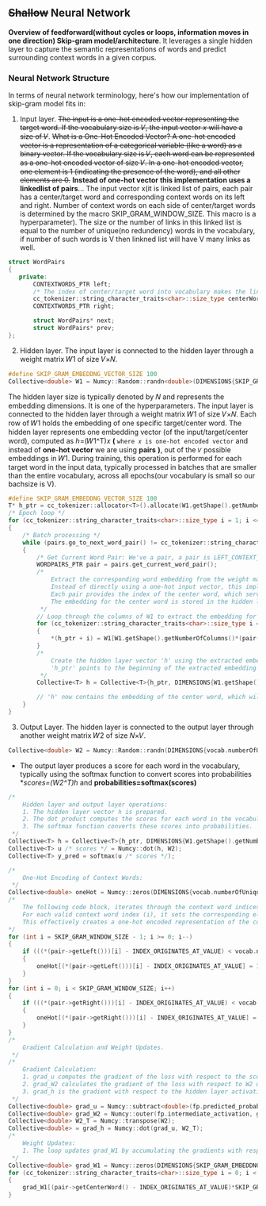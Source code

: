 ## ~~Shallow~~ Neural Network
**Overview of feedforward(without cycles or loops, information moves in one direction) Skip-gram model/architecture**. 
It leverages a single hidden layer to capture the semantic representations of words and predict surrounding context words in a given corpus.
### Neural Network Structure
In terms of neural network terminology, here's how our implementation of skip-gram model fits in:
1. Input layer.
~~The input is a one-hot encoded vector representing the target word. If the vocabulary size is 𝑉, the input vector 𝑥 will have a size of 𝑉~~. 
~~What is a One-Hot Encoded Vector?
A one-hot encoded vector is a representation of a categorical variable (like a word) as a binary vector. If the vocabulary size is 
𝑉, each word can be represented as a one-hot encoded vector of size 𝑉. In a one-hot encoded vector, one element is 1 (indicating the presence of the word), and all other elements are 0.~~
**Instead of one-hot vector this implementation uses a linkedlist of pairs**... 
The input vector x(it is linked list of pairs, each pair has a center/target word and corresponding context words on its left and right. Number of context words on each side of center/target words is determined by the macro SKIP_GRAM_WINDOW_SIZE. This macro is a hyperparameter). The size or the number of links in this linked list is equal to the number of unique(no redundency) words in the vocabulary, if number of such words is V then linkned list will have V many links as well. 
 ```C++
struct WordPairs 
{
    private:
        CONTEXTWORDS_PTR left;
        /* The index of center/target word into vocabulary makes the linked list of pairs(or vecto x) as one-hot encoded vector */
        cc_tokenizer::string_character_traits<char>::size_type centerWord;
        CONTEXTWORDS_PTR right;

        struct WordPairs* next;
        struct WordPairs* prev;
};
```
2. Hidden layer.
 The input layer is connected to the hidden layer through a weight matrix 𝑊1 of size 𝑉×𝑁.
 ```C++
#define SKIP_GRAM_EMBEDDNG_VECTOR_SIZE 100
Collective<double> W1 = Numcy::Random::randn<double>(DIMENSIONS{SKIP_GRAM_EMBEDDNG_VECTOR_SIZE, vocab.numberOfUniqueTokens(), NULL, NULL});
```
The hidden layer size is typically denoted by 𝑁 and represents the embedding dimensions. It is one of the hyperparameters. The input layer is connected to the hidden layer through a weight matrix 𝑊1 of size 𝑉×𝑁. Each row of 𝑊1 holds the embedding of one specific target/center word. The hidden layer represents one embedding vector (of the input/target/center word), computed as ℎ=(𝑊1^T)𝑥 **(** `where 𝑥 is one-hot encoded vector` and instead of **one-hot vector** we are using **pairs** **)**, out of the `𝑉` possible embeddings in 𝑊1. During training, this operation is performed for each target word in the input data, typically processed in batches that are smaller than the entire vocabulary, across all epochs(our vocabulary is small so our bachsize is V).
```C++
#define SKIP_GRAM_EMBEDDNG_VECTOR_SIZE 100
T* h_ptr = cc_tokenizer::allocator<T>().allocate(W1.getShape().getNumberOfColumns());
/* Epoch loop */
for (cc_tokenizer::string_character_traits<char>::size_type i = 1; i <= epoch; i++)
{
    /* Batch processing */
    while (pairs.go_to_next_word_pair() != cc_tokenizer::string_character_traits<char>::eof())
    {
        /* Get Current Word Pair: We've a pair, a pair is LEFT_CONTEXT_WORD/S CENTER_WORD and RIGHT_CONTEXT_WORD/S */
        WORDPAIRS_PTR pair = pairs.get_current_word_pair();        
        /*
            Extract the corresponding word embedding from the weight matrix 𝑊1.
            Instead of directly using a one-hot input vector, this implementation uses a linked list of word pairs.
            Each pair provides the index of the center word, which serves to extract the relevant embedding from 𝑊1.
            The embedding for the center word is stored in the hidden layer vector h.
         */
        // Loop through the columns of W1 to extract the embedding for the center word.
        for (cc_tokenizer::string_character_traits<char>::size_type i = 0; i < W1.getShape().getNumberOfColumns(); i++)
        {
            *(h_ptr + i) = W1[W1.getShape().getNumberOfColumns()*(pair->getCenterWord() - INDEX_ORIGINATES_AT_VALUE) + i];
        }
        /*
            Create the hidden layer vector 'h' using the extracted embedding values. 
            'h_ptr' points to the beginning of the extracted embedding and DIMENSIONS specifies the size of the hidden layer vector.
         */
        Collective<T> h = Collective<T>{h_ptr, DIMENSIONS{W1.getShape().getNumberOfColumns(), 1, NULL, NULL}};

        // 'h' now contains the embedding of the center word, which will be used for further computations
    }
}
```
3. Output Layer.
The hidden layer is connected to the output layer through another weight matrix 𝑊2 of size 𝑁×𝑉.
```C++
Collective<double> W2 = Numcy::Random::randn(DIMENSIONS{vocab.numberOfUniqueTokens(), SKIP_GRAM_EMBEDDNG_VECTOR_SIZE, NULL, NULL});
```
+ The output layer produces a score for each word in the vocabulary, typically using the softmax function to convert scores into probabilities **scores=(W2^T)*h** and **probabilities=softmax(scores)**
```C++
/*
    Hidden layer and output layer operations:
    1. The hidden layer vector ℎ is prepared.
    2. The dot product computes the scores for each word in the vocabulary.
    3. The softmax function converts these scores into probabilities. 
 */
Collective<T> h = Collective<T>{h_ptr, DIMENSIONS{W1.getShape().getNumberOfColumns(), 1, NULL, NULL}};
Collective<T> u /* scores */ = Numcy::dot(h, W2);
Collective<T> y_pred = softmax(u /* scores */);

/*
    One-Hot Encoding of Context Words:
 */
Collective<double> oneHot = Numcy::zeros(DIMENSIONS{vocab.numberOfUniqueTokens(), 1, NULL, NULL});
/*
    The following code block, iterates through the context word indices (left and right) from the pair object.
    For each valid context word index (i), it sets the corresponding element in the oneHot vector to 1.
    This effectively creates a one-hot encoded representation of the context words.
*/
for (int i = SKIP_GRAM_WINDOW_SIZE - 1; i >= 0; i--)
{       
    if (((*(pair->getLeft()))[i] - INDEX_ORIGINATES_AT_VALUE) < vocab.numberOfUniqueTokens())
    {
        oneHot[(*(pair->getLeft()))[i] - INDEX_ORIGINATES_AT_VALUE] = 1;
    }
}
for (int i = 0; i < SKIP_GRAM_WINDOW_SIZE; i++)
{
    if (((*(pair->getRight()))[i] - INDEX_ORIGINATES_AT_VALUE) < vocab.numberOfUniqueTokens())
    {
        oneHot[(*(pair->getRight()))[i] - INDEX_ORIGINATES_AT_VALUE] = 1;
    }        
}
/*
    Gradient Calculation and Weight Updates.
 */    
/*
    Gradient Calculation:
    1. grad_u computes the gradient of the loss with respect to the scores by subtracting the one-hot encoded vector from the predicted probabilities.
    2. grad_W2 calculates the gradient of the loss with respect to W2 using the outer product of the hidden layer activations and grad_u.
    3. grad_h is the gradient with respect to the hidden layer activations, obtained by multiplying grad_u with the transpose of 𝑊2.
 */    
Collective<double> grad_u = Numcy::subtract<double>(fp.predicted_probabilities, oneHot);
Collective<double> grad_W2 = Numcy::outer(fp.intermediate_activation, grad_u);
Collective<double> W2_T = Numcy::transpose(W2);
Collective<double> = grad_h = Numcy::dot(grad_u, W2_T);
/*
    Weight Updates:
    1. The loop updates grad_W1 by accumulating the gradients with respect to 𝑊1 for the center word.
 */
Collective<double> grad_W1 = Numcy::zeros(DIMENSIONS{SKIP_GRAM_EMBEDDNG_VECTOR_SIZE, vocab.numberOfUniqueTokens(), NULL, NULL});
for (cc_tokenizer::string_character_traits<char>::size_type i = 0; i < grad_W1.getShape().getNumberOfColumns(); i++)
{
    grad_W1[(pair->getCenterWord() - INDEX_ORIGINATES_AT_VALUE)*SKIP_GRAM_EMBEDDNG_VECTOR_SIZE + i] += grad_h[i];
}
```

